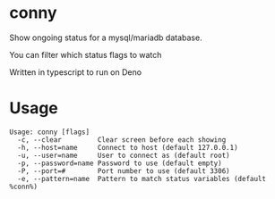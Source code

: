 # conny

Show ongoing status for a mysql/mariadb database.

You can filter which status flags to watch

Written in typescript to run on Deno

# Usage

```
Usage: conny [flags]
  -c, --clear         Clear screen before each showing
  -h, --host=name     Connect to host (default 127.0.0.1)
  -u, --user=name     User to connect as (default root)
  -p, --password=name Password to use (default empty)
  -P, --port=#        Port number to use (default 3306)
  -e, --pattern=name  Pattern to match status variables (default %conn%)
```
